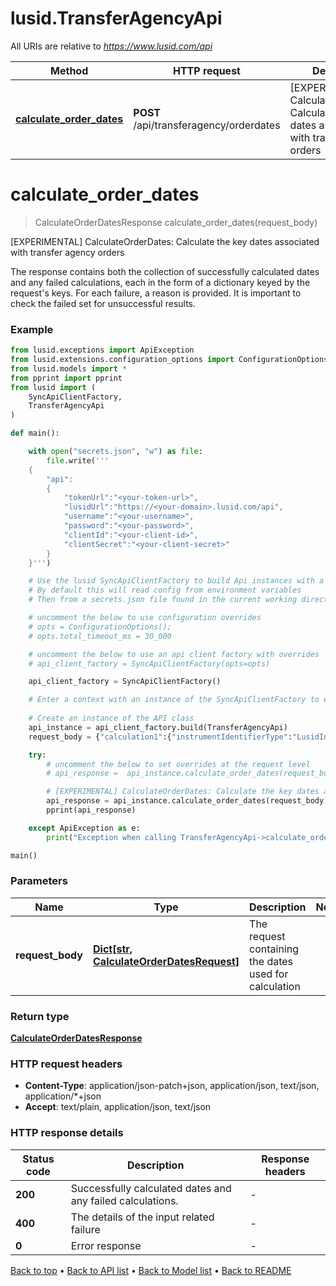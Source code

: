 # lusid.TransferAgencyApi

All URIs are relative to *https://www.lusid.com/api*

Method | HTTP request | Description
------------- | ------------- | -------------
[**calculate_order_dates**](TransferAgencyApi.md#calculate_order_dates) | **POST** /api/transferagency/orderdates | [EXPERIMENTAL] CalculateOrderDates: Calculate the key dates associated with transfer agency orders


# **calculate_order_dates**
> CalculateOrderDatesResponse calculate_order_dates(request_body)

[EXPERIMENTAL] CalculateOrderDates: Calculate the key dates associated with transfer agency orders

The response contains both the collection of successfully calculated dates and any failed calculations,  each in the form of a dictionary keyed by the request's keys.  For each failure, a reason is provided. It is important to check the failed set for unsuccessful results.

### Example

```python
from lusid.exceptions import ApiException
from lusid.extensions.configuration_options import ConfigurationOptions
from lusid.models import *
from pprint import pprint
from lusid import (
    SyncApiClientFactory,
    TransferAgencyApi
)

def main():

    with open("secrets.json", "w") as file:
        file.write('''
    {
        "api":
        {
            "tokenUrl":"<your-token-url>",
            "lusidUrl":"https://<your-domain>.lusid.com/api",
            "username":"<your-username>",
            "password":"<your-password>",
            "clientId":"<your-client-id>",
            "clientSecret":"<your-client-secret>"
        }
    }''')

    # Use the lusid SyncApiClientFactory to build Api instances with a configured api client
    # By default this will read config from environment variables
    # Then from a secrets.json file found in the current working directory

    # uncomment the below to use configuration overrides
    # opts = ConfigurationOptions();
    # opts.total_timeout_ms = 30_000

    # uncomment the below to use an api client factory with overrides
    # api_client_factory = SyncApiClientFactory(opts=opts)

    api_client_factory = SyncApiClientFactory()

    # Enter a context with an instance of the SyncApiClientFactory to ensure the connection pool is closed after use
    
    # Create an instance of the API class
    api_instance = api_client_factory.build(TransferAgencyApi)
    request_body = {"calculation1":{"instrumentIdentifierType":"LusidInstrumentId","instrumentIdentifier":"LUID_00000000","instrumentScope":"MyScope","receivedDate":"2024-10-01T00:00:00.0000000+00:00","priceDate":"0001-01-01T00:00:00.0000000+00:00","transactionCategory":"Subscription"}} # Dict[str, CalculateOrderDatesRequest] | The request containing the dates used for calculation

    try:
        # uncomment the below to set overrides at the request level
        # api_response =  api_instance.calculate_order_dates(request_body, opts=opts)

        # [EXPERIMENTAL] CalculateOrderDates: Calculate the key dates associated with transfer agency orders
        api_response = api_instance.calculate_order_dates(request_body)
        pprint(api_response)

    except ApiException as e:
        print("Exception when calling TransferAgencyApi->calculate_order_dates: %s\n" % e)

main()
```

### Parameters

Name | Type | Description  | Notes
------------- | ------------- | ------------- | -------------
 **request_body** | [**Dict[str, CalculateOrderDatesRequest]**](CalculateOrderDatesRequest.md)| The request containing the dates used for calculation | 

### Return type

[**CalculateOrderDatesResponse**](CalculateOrderDatesResponse.md)

### HTTP request headers

 - **Content-Type**: application/json-patch+json, application/json, text/json, application/*+json
 - **Accept**: text/plain, application/json, text/json

### HTTP response details
| Status code | Description | Response headers |
|-------------|-------------|------------------|
**200** | Successfully calculated dates and any failed calculations. |  -  |
**400** | The details of the input related failure |  -  |
**0** | Error response |  -  |

[Back to top](#) &#8226; [Back to API list](../README.md#documentation-for-api-endpoints) &#8226; [Back to Model list](../README.md#documentation-for-models) &#8226; [Back to README](../README.md)

